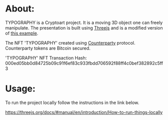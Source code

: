 # About:

TYPOGRAPHY is a Cryptoart project. It is a moving 3D object one can freely manipulate. The presentation is built using [Threejs](https://github.com/mrdoob/three.js/) and is a modified version of [this example](https://threejs.org/examples/?q=mod#webgl_modifier_tessellation).

The NFT 'TYPOGRAPHY' created using [Counterparty](https://github.com/CounterpartyXCP) protocol. Counterparty tokens are Bitcoin secured. 

'TYPOGRAPHY' NFT Transaction Hash: 000ed05bb0d84725b09c91f6ef83c933fbdd706592f88ff4c0bef382892c5ff3

# Usage:

To run the project locally follow the instructions in the link below.

https://threejs.org/docs/#manual/en/introduction/How-to-run-things-locally
